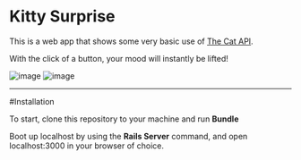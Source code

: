 # Kitty Surprise

This is a web app that shows some very basic use of [The Cat API](https://thecatapi.com/). 

With the click of a button, your mood will instantly be lifted! 

![image](images/img1)
![image](images/img2)

---

#Installation

To start, clone this repository to your machine and run **Bundle**

Boot up localhost by using the **Rails Server** command, and open localhost:3000 in your browser of choice. 

